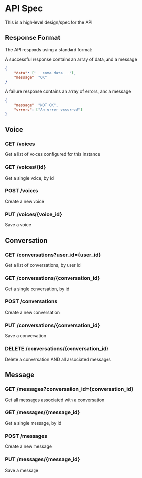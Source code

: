 # API Spec

This is a high-level design/spec for the API

## Response Format

The API responds using a standard format:

A successful response contains an array of data, and a message

```json
{
    "data": ["...some data..."],
    "message": "OK"
}
```

A failure response contains an array of errors, and a message

```json
{
    "message": "NOT OK",
    "errors": ["An error occurred"]
}
```

## Voice

### GET /voices

Get a list of voices configured for this instance

### GET /voices/{id}

Get a single voice, by id

### POST /voices

Create a new voice

### PUT /voices/{voice_id}

Save a voice

## Conversation

### GET /conversations?user_id={user_id}

Get a list of conversations, by user id

### GET /conversations/{conversation_id}

Get a single conversation, by id

### POST /conversations

Create a new conversation

### PUT /conversations/{conversation_id}

Save a conversation

### DELETE /conversations/{conversation_id}

Delete a conversation AND all associated messages

## Message

### GET /messages?conversation_id={conversation_id}

Get all messages associated with a conversation

### GET /messages/{message_id}

Get a single message, by id

### POST /messages

Create a new message

### PUT /messages/{message_id}

Save a message
